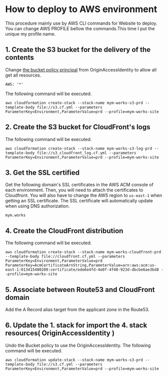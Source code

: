 # How to deploy to AWS environment

This procedure mainly use by AWS CLI commands for Website to deploy.
You can change AWS PROFILE bellow the commands.This time I put the unique my profile name.

## 1. Create the S3 bucket for the delivery of the contents

Change [the bucket policy principal](https://github.com/mym-kingbob/mym.works/blob/infra/infra/s3.cf.yml#L58) from OriginAccessIdentity to allow all get all resources.

```
AWS: '*'
```

The following command will be executed.

```
aws cloudformation create-stack --stack-name mym-works-s3-prd --template-body file://s3.cf.yml --parameters ParameterKey=Environment,ParameterValue=prd --profile=mym-works-site
```

## 2. Create the S3 bucket for CloudFront's logs

The following command will be executed.

```
aws cloudformation create-stack --stack-name mym-works-s3-log-prd --template-body file://s3_cloudfront_log.cf.yml --parameters ParameterKey=Environment,ParameterValue=prd --profile=mym-works-site
```

## 3. Get the SSL certified

Get the following domain's SSL certificates in the AWS ACM console of each environment.
Then, you will need to attach the certificates to Cloudfront. You will also have to change the AWS region to `us-east-1` when getting an SSL certificate.
The SSL certificate will automatically update when using DNS authorization.

```
mym.works
```

## 4. Create the CloudFront distribution

The following command will be executed.

```
aws cloudformation create-stack --stack-name mym-works-cloudfront-prd --template-body file://cloudfront.cf.yml --parameters ParameterKey=Environment,ParameterValue=prd ParameterKey=AcmCertificateArnString,ParameterValue=arn:aws:acm:us-east-1:013415400209:certificate/ede6e4fd-4e0f-4f48-923d-dbcbe6ae3bd8 --profile=mym-works-site
```

## 5. Associate between Route53 and CloudFront domain

Add the A Record alias target from the applicant zone in the Route53.

## 6. Update the 1. stack for import the 4. stack resources( OriginAccessIdentity )

Undo the Bucket policy to use the OriginAccessIdentity.
The following command will be executed.

```
aws cloudformation update-stack --stack-name mym-works-s3-prd --template-body file://s3.cf.yml --parameters ParameterKey=Environment,ParameterValue=prd --profile=mym-works-site
```
